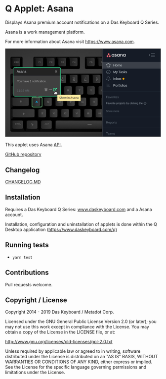 # Q Applet: Asana

Displays Asana premium account notifications on a Das Keyboard Q Series.

Asana is a work management platform.

For more information about Asana visit <https://www.asana.com>.

![Asana applet on a Das Keyboard Q](assets/image.png "Das Keyboard Asana applet")

This applet uses Asana [API](https://asana.com/guide/help/api/api).

[GitHub repository](https://github.com/daskeyboard/daskeyboard-applet--asana)

## Changelog

[CHANGELOG.MD](CHANGELOG.md)

## Installation

Requires a Das Keyboard Q Series: www.daskeyboard.com and a Asana account.

Installation, configuration and uninstallation of applets is done within
the Q Desktop application (<https://www.daskeyboard.com/q)>

## Running tests

- `yarn test`

## Contributions

Pull requests welcome.

## Copyright / License

Copyright 2014 - 2019 Das Keyboard / Metadot Corp.

Licensed under the GNU General Public License Version 2.0 (or later);
you may not use this work except in compliance with the License.
You may obtain a copy of the License in the LICENSE file, or at:

   <http://www.gnu.org/licenses/old-licenses/gpl-2.0.txt>

Unless required by applicable law or agreed to in writing, software
distributed under the License is distributed on an "AS IS" BASIS,
WITHOUT WARRANTIES OR CONDITIONS OF ANY KIND, either express or implied.
See the License for the specific language governing permissions and
limitations under the License.
